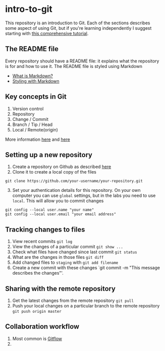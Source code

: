 # intro-to-git
This repository is an introduction to Git. Each of the sections describes some aspect of using Git, but if you're learning independently I suggest starting with [this comprehensive tutorial](https://product.hubspot.com/blog/git-and-github-tutorial-for-beginners).

## The README file
Every repository should have a README file: it explains what the repository is for and how to use it. The README file is styled using Markdown
* [What is Markdown?](https://en.wikipedia.org/wiki/Markdown)
* [Styling with Markdown](https://guides.github.com/features/mastering-markdown/)

## Key concepts in Git
1. Version control
2. Repository
3. Change / Commit
4. Branch / Tip / Head
5. Local / Remote(origin)

More information [here](https://franiglesias.github.io/git-key-concepts/) and [here](https://guides.github.com/introduction/git-handbook/)


## Setting up a new repository
1. Create a repository on Github as described [here](https://guides.github.com/activities/hello-world/#repository)
2. Clone it to create a local copy of the files
```
git clone https://github.com/your-username/your-repository.git
```
3. Set your authentication details for this repository. On your own computer you can use `global` settings, but in the labs you need to use `local`. This will allow you to commit changes 
```
git config --local user.name "your name"
git config --local user.email "your email address"
```

## Tracking changes to files
1. View recent commits `git log`
2. View the changes of a particular commit `git show ...`
2. Check what files have changed since last commit `git status`
3. What are the changes in those files `git diff`
4. Add changed files to `staging` with `git add filename`
5. Create a new commit with these changes `git commit -m "This message describes the changes"'.

## Sharing with the remote repository
1. Get the latest changes from the remote repository `git pull`
2. Push your local changes on a particular branch to the remote repository `git push origin master`

## Collaboration workflow
1. Most common is [Gitflow](https://guides.github.com/introduction/flow/)
2.  
